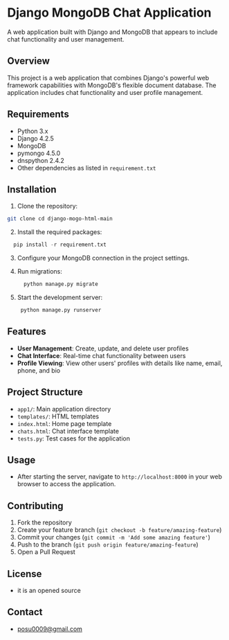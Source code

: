 # Django MongoDB Chat Application

A web application built with Django and MongoDB that appears to include chat functionality and user management.

## Overview

This project is a web application that combines Django's powerful web framework capabilities with MongoDB's flexible document database. The application includes chat functionality and user profile management.

## Requirements

- Python 3.x
- Django 4.2.5
- MongoDB
- pymongo 4.5.0
- dnspython 2.4.2
- Other dependencies as listed in `requirement.txt`

## Installation

1. Clone the repository:
  ```bash
  git clone cd django-mogo-html-main
  ```



2. Install the required packages:
  ```python
    pip install -r requirement.txt
  ```

3. Configure your MongoDB connection in the project settings.

4. Run migrations:

   ```python
     python manage.py migrate
   ```
5. Start the development server:
   ```python
    python manage.py runserver
   ```
## Features

- **User Management**: Create, update, and delete user profiles
- **Chat Interface**: Real-time chat functionality between users
- **Profile Viewing**: View other users' profiles with details like name, email, phone, and bio

## Project Structure

  - `app1/`: Main application directory
  - `templates/`: HTML templates
  - `index.html`: Home page template
  - `chats.html`: Chat interface template
  - `tests.py`: Test cases for the application

## Usage

 - After starting the server, navigate to `http://localhost:8000` in your web browser to access the application.

## Contributing

  1. Fork the repository
  2. Create your feature branch (`git checkout -b feature/amazing-feature`)
  3. Commit your changes (`git commit -m 'Add some amazing feature'`)
  4. Push to the branch (`git push origin feature/amazing-feature`)
  5. Open a Pull Request

## License

  - it is an opened source

## Contact

  - posu0009@gmail.com

